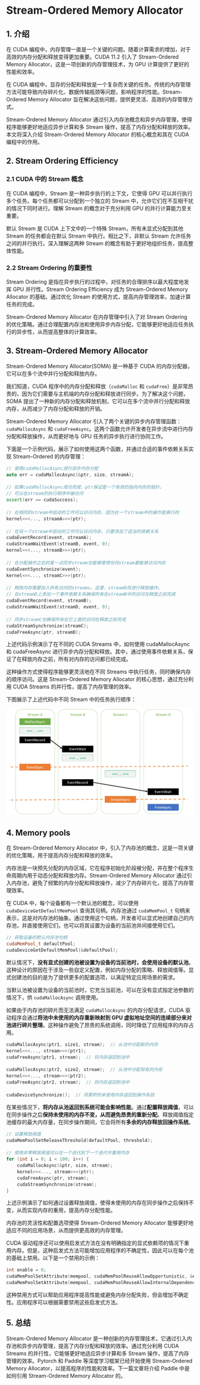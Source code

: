 # Stream-Ordered Memory Allocator

## 1. 介绍

在 CUDA 编程中，内存管理一直是一个关键的问题。随着计算需求的增加，对于高效的内存分配和释放变得更加重要。CUDA 11.2 引入了 Stream-Ordered Memory Allocator，这是一项创新的内存管理技术，为 GPU 计算提供了更好的性能和效率。

在 CUDA 编程中，显存的分配和释放是一个复杂而关键的任务。传统的内存管理方法可能导致内存碎片化、数据传输瓶颈等问题，影响程序的性能。Stream-Ordered Memory Allocator 旨在解决这些问题，提供更灵活、高效的内存管理方式。

Stream-Ordered Memory Allocator 通过引入内存池概念和异步内存管理，使得程序能够更好地适应异步计算和多 Stream 操作，提高了内存分配和释放的效率。本文将深入介绍 Stream-Ordered Memory Allocator 的核心概念和其在 CUDA 编程中的作用。

## 2. Stream Ordering Efficiency

### 2.1 CUDA 中的 Stream 概念

在 CUDA 编程中，Stream 是一种异步执行的上下文，它使得 GPU 可以并行执行多个任务。每个任务都可以分配到一个独立的 Stream 中，允许它们在不互相干扰的情况下同时进行。理解 Stream 的概念对于充分利用 GPU 的并行计算能力至关重要。

默认 Stream 是 CUDA 上下文中的一个特殊 Stream，所有未显式分配到其他 Stream 的任务都会在默认 Stream 中执行。相比之下，非默认 Stream 允许任务之间的并行执行。深入理解这两种 Stream 的概念有助于更好地组织任务，提高整体性能。

### 2.2 Stream Ordering 的重要性

Stream Ordering 是指在异步执行的过程中，对任务的合理排序以最大程度地发挥 GPU 并行性。Stream Ordering Efficiency 成为 Stream-Ordered Memory Allocator 的基础，通过优化 Stream 的使用方式，提高内存管理效率，加速计算任务的完成。

Stream-Ordered Memory Allocator 在内存管理中引入了对 Stream Ordering 的优化策略。通过合理配置内存池和使用异步内存分配，它能够更好地适应任务执行的异步性，从而提高整体的计算效率。

## 3. Stream-Ordered Memory Allocator

Stream-Ordered Memory Allocator(SOMA) 是一种基于 CUDA 的内存分配器，它可以在多个流中并行分配和释放内存。

我们知道，CUDA 程序中的内存分配和释放（`cudaMalloc` 和 `cudaFree`）是非常昂贵的，因为它们需要与主机端的内存分配和释放进行同步。为了解决这个问题，SOMA 提出了一种新的内存分配和释放机制，它可以在多个流中并行分配和释放内存，从而减少了内存分配和释放的开销。

Stream-Ordered Memory Allocator 引入了两个关键的异步内存管理函数：`cudaMallocAsync` 和 `cudaFreeAsync`。这两个函数允许开发者在异步流中进行内存分配和释放操作，从而更好地与 GPU 任务的异步执行进行协同工作。

下面是一个示例代码，展示了如何使用这两个函数，并通过合适的事件依赖关系实现 Stream-Ordered 的内存管理：

```cpp
// 使用cudaMallocAsync进行异步内存分配
auto err = cudaMallocAsync(&ptr, size, streamA);

// 如果cudaMallocAsync成功完成，ptr保证是一个有效的指向内存的指针，
// 可以在stream的执行顺序中被访问
assert(err == cudaSuccess);

// 在相同的stream中启动的工作可以访问内存，因为在一个stream中的操作是串行的
kernel<<<..., streamA>>>(ptr);

// 在另一个stream中启动的工作可以访问内存，只要添加了适当的依赖关系
cudaEventRecord(event, streamA);
cudaStreamWaitEvent(streamB, event, 0);
kernel<<<..., streamB>>>(ptr);

// 在分配操作之后的某一点同步stream也能够使得任何stream都能够访问内存
cudaEventSynchronize(event);
kernel<<<..., streamC>>>(ptr);

// 释放内存需要加入所有访问的streams。这里，streamD将进行释放操作。
// 在streamD上添加一个事件依赖关系确保所有在streamB中的访问在释放之前完成
cudaEventRecord(event, streamB);
cudaStreamWaitEvent(streamD, event, 0);

// 同步streamC也确保所有在它上面的访问在释放之前完成
cudaStreamSynchronize(streamC);
cudaFreeAsync(ptr, streamD);
```

上述代码示例演示了在不同的 CUDA Streams 中，如何使用 cudaMallocAsync 和 cudaFreeAsync 进行异步内存分配和释放。其中，通过使用事件依赖关系，保证了在释放内存之前，所有对内存的访问都已经完成。

这种操作方式使得程序能够更灵活地在不同 Streams 中执行任务，同时确保内存的顺序访问。这是 Stream-Ordered Memory Allocator 的核心思想，通过充分利用 CUDA Streams 的并行性，提高了内存管理的效率。

下图展示了上述代码中不同 Stream 中的任务执行顺序：

![picture 0](images/218b7df34892feeff34e5ecf5f2ae972630052d127720200173dce231bdc6914.png)

## 4. Memory pools

在 Stream-Ordered Memory Allocator 中，引入了内存池的概念，这是一项关键的优化策略，用于提高内存分配和释放的效率。

内存池是一块预先分配的内存区域，它在程序初始化阶段被分配，并在整个程序生命周期内用于动态分配和释放内存。Stream-Ordered Memory Allocator 通过引入内存池，避免了频繁的内存分配和释放操作，减少了内存碎片化，提高了内存管理效率。

在 CUDA 中，每个设备都有一个默认池的概念，可以使用 `cudaDeviceGetDefaultMemPool` 查询其句柄。内存池通过 `cudaMemPool_t` 句柄来表示，这是对内存池的抽象。通过使用这个句柄，开发者可以显式地创建自己的内存池，并直接使用它们，也可以将其设置为设备的当前池并间接使用它们。

```cpp
// 获取设备的默认内存池句柄
cudaMemPool_t defaultPool;
cudaDeviceGetDefaultMemPool(&defaultPool);
```

默认情况下，**没有显式创建的池被设置为设备的当前池时，会使用设备的默认池**。这种设计的原因在于涉及一些自定义配置，例如内存分配的策略、释放阈值等。显式创建池的目的是为了提供更多的配置选项，以满足特定应用场景的需求。

当默认池被设置为设备的当前池时，它充当当前池，可以在没有显式指定池参数的情况下，供 `cudaMallocAsync` 调用使用。

如果由于内存池的碎片而无法满足 `cudaMallocAsync` 的内存分配请求，CUDA 驱动程序会通过**将池中未使用的内存重新映射到 GPU 虚拟地址空间的连续部分来对池进行碎片整理**。这种操作避免了昂贵的系统调用，同时降低了应用程序的内存占用。

```cpp
cudaMallocAsync(ptr1, size1, stream);  // 从池中分配新的内存
kernel<<<..., stream>>>(ptr1);
cudaFreeAsync(ptr1, stream);  // 将内存返回到池中

cudaMallocAsync(ptr2, size2, stream);  // 从池中分配现有的内存
kernel<<<..., stream>>>(ptr2);
cudaFreeAsync(ptr2, stream);  // 将内存返回到池中

cudaDeviceSynchronize();  // 将累积的未使用内存返回到操作系统
```

在某些情况下，**将内存从池返回到系统可能会影响性能**。通过**配置释放阈值**，可以在同步操作之后**保持未使用的内存不变，从而避免昂贵的重新分配**。释放阈值指定池缓存的最大内存量，在同步操作期间，它会将所有**多余的内存释放回操作系统**。

```cpp
// 设置释放阈值
cudaMemPoolSetReleaseThreshold(defaultPool, threshold);

// 使用非零释放阈值可以在一个迭代到下一个迭代中重用内存
for (int i = 0; i < 100; i++) {
    cudaMallocAsync(&ptr, size, stream);
    kernel<<<..., stream>>>(ptr);
    cudaFreeAsync(ptr, stream);
    cudaStreamSynchronize(stream);
}
```

上述示例演示了如何通过设置释放阈值，使得未使用的内存在同步操作之后保持不变，从而实现内存的重用，提高内存分配性能。

内存池的灵活性和配置选项使得 Stream-Ordered Memory Allocator 能够更好地适应不同的应用场景，从而提供更高效的内存管理。

CUDA 驱动程序还可以使用启发式方法在没有明确指定的显式依赖项的情况下重用内存。但是，这种启发式方法可能增加应用程序的不确定性，因此可以在每个池的基础上禁用。以下是一个禁用的示例：

```cpp
int enable = 0;
cudaMemPoolSetAttribute(mempool, cudaMemPoolReuseAllowOpportunistic, &enable);
cudaMemPoolSetAttribute(mempool, cudaMemPoolReuseAllowInternalDependencies, &enable);

```

这种禁用方式可以帮助应用程序提高性能或避免内存分配失败，但会增加不确定性。应用程序可以根据需要禁用这些启发式方法。

## 5. 总结

Stream-Ordered Memory Allocator 是一种创新的内存管理技术，它通过引入内存池和异步内存管理，提高了内存分配和释放的效率。通过充分利用 CUDA Streams 的并行性，它能够更好地适应异步计算和多 Stream 操作，提高了内存管理的效率。Pytorch 和 Paddle 等深度学习框架已经开始使用 Stream-Ordered Memory Allocator，以提高程序的性能和效率。下一篇文章将介绍 Paddle 中是如何引用 Stream-Ordered Memory Allocator 的。

